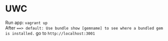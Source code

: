 UWC
===

Run app: `vagrant up`  
After
`==> default: Use bundle show [gemname] to see where a bundled gem is installed.`
go to `http://localhost:3001`
